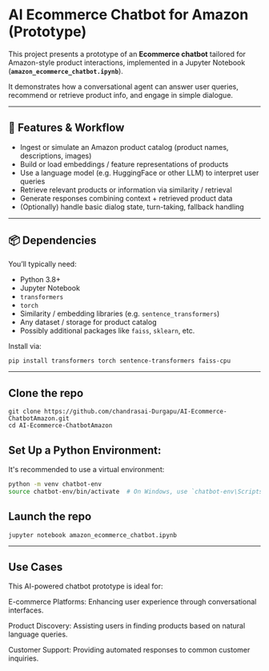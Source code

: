 # AI Ecommerce Chatbot for Amazon (Prototype)

This project presents a prototype of an **Ecommerce chatbot** tailored for Amazon-style product interactions, implemented in a Jupyter Notebook (**`amazon_ecommerce_chatbot.ipynb`**).  

It demonstrates how a conversational agent can answer user queries, recommend or retrieve product info, and engage in simple dialogue.

---

## 🧩 Features & Workflow

- Ingest or simulate an Amazon product catalog (product names, descriptions, images)  
- Build or load embeddings / feature representations of products  
- Use a language model (e.g. HuggingFace or other LLM) to interpret user queries  
- Retrieve relevant products or information via similarity / retrieval  
- Generate responses combining context + retrieved product data  
- (Optionally) handle basic dialog state, turn-taking, fallback handling  

---

## 📦 Dependencies

You’ll typically need:

- Python 3.8+  
- Jupyter Notebook  
- `transformers`  
- `torch`  
- Similarity / embedding libraries (e.g. `sentence_transformers`)  
- Any dataset / storage for product catalog  
- Possibly additional packages like `faiss`, `sklearn`, etc.

Install via:

```bash
pip install transformers torch sentence-transformers faiss-cpu
```
---
## Clone the repo
```
git clone https://github.com/chandrasai-Durgapu/AI-Ecommerce-ChatbotAmazon.git
cd AI-Ecommerce-ChatbotAmazon
```
## Set Up a Python Environment:

It's recommended to use a virtual environment:
```bash
python -m venv chatbot-env
source chatbot-env/bin/activate  # On Windows, use `chatbot-env\Scripts\activate`
```
## Launch the repo
```
jupyter notebook amazon_ecommerce_chatbot.ipynb
```
---
## Use Cases

This AI-powered chatbot prototype is ideal for:

E-commerce Platforms: Enhancing user experience through conversational interfaces.

Product Discovery: Assisting users in finding products based on natural language queries.

Customer Support: Providing automated responses to common customer inquiries.
